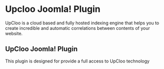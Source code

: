 Upcloo Joomla! Plugin
=====================

UpCloo is a cloud based and fully hosted indexing engine that helps you to create incredible and automatic correlations between contents of your website.

UpCloo Joomla! Plugin
-----------------------

This plugin is designed for provide a full access to UpCloo technology
